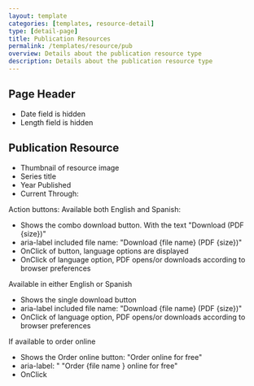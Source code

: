```yaml
---
layout: template
categories: [templates, resource-detail]
type: [detail-page]
title: Publication Resources
permalink: /templates/resource/pub
overview: Details about the publication resource type
description: Details about the publication resource type
---
```


## Page Header
- Date field is hidden
- Length field is hidden

## Publication Resource
- Thumbnail of resource image
- Series title
- Year Published
- Current Through:

Action buttons:
Available both English and Spanish: 
- Shows the combo download button. With the text "Download (PDF {size})"
- aria-label included file name: "Download {file name} (PDF {size})"
- OnClick of button, language options are displayed
- OnClick of language option, PDF opens/or downloads according to browser preferences

Available in either English or Spanish
- Shows the single download button
- aria-label included file name: "Download {file name} (PDF {size})"
- OnClick of language option, PDF opens/or downloads according to browser preferences

If available to order online
- Shows the Order online button: "Order online for free"
- aria-label: " "Order {file name } online for free"
- OnClick